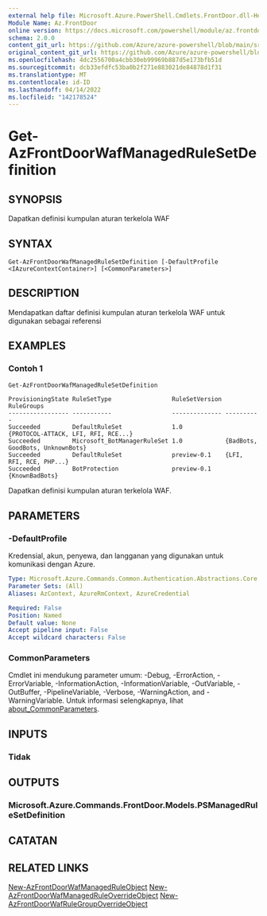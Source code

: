 ```yaml
---
external help file: Microsoft.Azure.PowerShell.Cmdlets.FrontDoor.dll-Help.xml
Module Name: Az.FrontDoor
online version: https://docs.microsoft.com/powershell/module/az.frontdoor/get-azfrontdoorwafmanagedrulesetdefinition
schema: 2.0.0
content_git_url: https://github.com/Azure/azure-powershell/blob/main/src/FrontDoor/FrontDoor/help/Get-AzFrontDoorWafManagedRuleSetDefinition.md
original_content_git_url: https://github.com/Azure/azure-powershell/blob/main/src/FrontDoor/FrontDoor/help/Get-AzFrontDoorWafManagedRuleSetDefinition.md
ms.openlocfilehash: 4dc2556700a4cbb30eb99969b887d5e173bfb51d
ms.sourcegitcommit: dcb33efdfc53ba0b2f271e883021de84878d1f31
ms.translationtype: MT
ms.contentlocale: id-ID
ms.lasthandoff: 04/14/2022
ms.locfileid: "142178524"
---
```

# Get-AzFrontDoorWafManagedRuleSetDefinition

## SYNOPSIS
Dapatkan definisi kumpulan aturan terkelola WAF

## SYNTAX

```
Get-AzFrontDoorWafManagedRuleSetDefinition [-DefaultProfile <IAzureContextContainer>] [<CommonParameters>]
```

## DESCRIPTION
Mendapatkan daftar definisi kumpulan aturan terkelola WAF untuk digunakan sebagai referensi

## EXAMPLES

### Contoh 1
```powershell
Get-AzFrontDoorWafManagedRuleSetDefinition
```

```output
ProvisioningState RuleSetType                 RuleSetVersion RuleGroups
----------------- -----------                 -------------- ----------
Succeeded         DefaultRuleSet              1.0            {PROTOCOL-ATTACK, LFI, RFI, RCE...}
Succeeded         Microsoft_BotManagerRuleSet 1.0            {BadBots, GoodBots, UnknownBots}
Succeeded         DefaultRuleSet              preview-0.1    {LFI, RFI, RCE, PHP...}
Succeeded         BotProtection               preview-0.1    {KnownBadBots}
```

Dapatkan definisi kumpulan aturan terkelola WAF.

## PARAMETERS

### -DefaultProfile
Kredensial, akun, penyewa, dan langganan yang digunakan untuk komunikasi dengan Azure.

```yaml
Type: Microsoft.Azure.Commands.Common.Authentication.Abstractions.Core.IAzureContextContainer
Parameter Sets: (All)
Aliases: AzContext, AzureRmContext, AzureCredential

Required: False
Position: Named
Default value: None
Accept pipeline input: False
Accept wildcard characters: False
```

### CommonParameters
Cmdlet ini mendukung parameter umum: -Debug, -ErrorAction, -ErrorVariable, -InformationAction, -InformationVariable, -OutVariable, -OutBuffer, -PipelineVariable, -Verbose, -WarningAction, and -WarningVariable. Untuk informasi selengkapnya, lihat [about_CommonParameters](http://go.microsoft.com/fwlink/?LinkID=113216).

## INPUTS

### Tidak

## OUTPUTS

### Microsoft.Azure.Commands.FrontDoor.Models.PSManagedRuleSetDefinition

## CATATAN

## RELATED LINKS

[New-AzFrontDoorWafManagedRuleObject](./New-AzFrontDoorWafManagedRuleObject.md)
 [New-AzFrontDoorWafManagedRuleOverrideObject](./New-AzFrontDoorWafManagedRuleOverrideObject.md)
 [New-AzFrontDoorWafRuleGroupOverrideObject](./New-AzFrontDoorWafRuleGroupOverrideObject.md)
